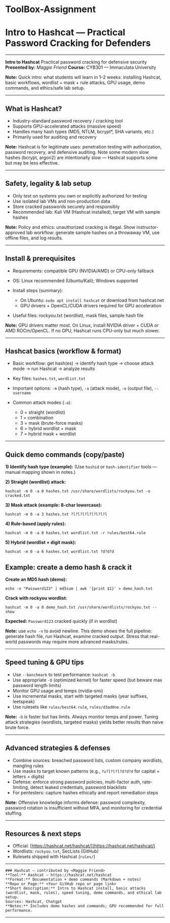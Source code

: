# ToolBox-Assignment


# Intro to Hashcat — Practical Password Cracking for Defenders

---


**Intro to Hashcat**
Practical password cracking for defensive security
**Presented by:** *Maggie Friend*
**Course:** CYB301 — Immaculata University

**Note:**
Quick intro: what students will learn in 1–2 weeks: installing Hashcat, basic workflows, wordlist + mask + rule attacks, GPU usage, demo commands, and ethics/safe lab setup.

---

## What is Hashcat?

* Industry-standard password recovery / cracking tool
* Supports GPU-accelerated attacks (massive speed)
* Handles many hash types (MD5, NTLM, bcrypt\*, SHA variants, etc.)
* Primarily used for auditing and recovery

**Note:**
Hashcat is for legitimate uses: penetration testing with authorization, password recovery, and defensive auditing. Note some modern slow hashes (bcrypt, argon2) are intentionally slow — Hashcat supports some but may be less effective.

---

## Safety, legality & lab setup

* Only test on systems you own or explicitly authorized for testing
* Use isolated lab VMs and non-production data
* Store cracked passwords securely and responsibly
* Recommended lab: Kali VM (Hashcat installed), target VM with sample hashes

**Note:**
Policy and ethics: unauthorized cracking is illegal. Show instructor-approved lab workflow: generate sample hashes on a throwaway VM, use offline files, and log results.

---

## Install & prerequisites

* Requirements: compatible GPU (NVIDIA/AMD) or CPU-only fallback
* OS: Linux recommended (Ubuntu/Kali); Windows supported
* Install steps (summary):

  * On Ubuntu: `sudo apt install hashcat` or download from hashcat.net
  * GPU drivers + OpenCL/CUDA drivers required for GPU acceleration
* Useful files: rockyou.txt (wordlist), mask files, sample hash file

**Note:**
GPU drivers matter most. On Linux, install NVIDIA driver + CUDA or AMD ROCm/OpenCL. If no GPU, Hashcat runs CPU-only but much slower.

---

## Hashcat basics (workflow & format)

* Basic workflow: get hash(es) → identify hash type → choose attack mode → run Hashcat → analyze results
* Key files: `hashes.txt`, `wordlist.txt`
* Important options: `-m` (hash type), `-a` (attack mode), `-o` (output file), `--username`
* Common attack modes (`-a`):

  * 0 = straight (wordlist)
  * 1 = combination
  * 3 = mask (brute-force masks)
  * 6 = hybrid wordlist + mask
  * 7 = hybrid mask + wordlist


---

## Quick demo commands (copy/paste)

**1) Identify hash type (example):**
(Use `hashid` or `hash-identifier` tools — manual mapping shown in notes.)

**2) Straight (wordlist) attack:**

```
hashcat -m 0 -a 0 hashes.txt /usr/share/wordlists/rockyou.txt -o cracked.txt
```

**3) Mask attack (example: 8-char lowercase):**

```
hashcat -m 0 -a 3 hashes.txt ?l?l?l?l?l?l?l?l
```

**4) Rule-based (apply rules):**

```
hashcat -m 0 -a 0 hashes.txt wordlist.txt -r rules/best64.rule
```

**5) Hybrid (wordlist + digit mask):**

```
hashcat -m 0 -a 6 hashes.txt wordlist.txt ?d?d?d
```



## Example: create a demo hash & crack it

**Create an MD5 hash (demo):**

```
echo -n "Password123" | md5sum | awk '{print $1}' > demo_hash.txt
```

**Crack with rockyou wordlist:**

```
hashcat -m 0 -a 0 demo_hash.txt /usr/share/wordlists/rockyou.txt --show
```

**Expected:** `Password123` cracked quickly (if in wordlist)

**Note:**
use `echo -n` to avoid newline. This demo shows the full pipeline: generate hash file, run Hashcat, examine cracked output. Stress that real-world passwords may require more advanced masks/rules.

---

## Speed tuning & GPU tips

* Use `--benchmark` to test performance: `hashcat -b`
* Use appropriate `-O` (optimized kernel) for faster speed (but beware max password length limits)
* Monitor GPU usage and temps (nvidia-smi)
* Use incremental masks, start with targeted masks (year suffixes, leetspeak)
* Use rulesets like `rules/best64.rule`, `rules/d3ad0ne.rule`

**Note:**
`-O` is faster but has limits. Always monitor temps and power. Tuning attack strategies (wordlists, targeted masks) yields better results than naive brute force.

---

## Advanced strategies & defenses

* Combine sources: breached password lists, custom company wordlists, mangling rules
* Use masks to target known patterns (e.g., `?u?l?l?l?d?d?d` for capital + letters + digits)
* Defense: enforce strong password policies, multi-factor auth, rate-limiting, detect leaked credentials, password blacklists
* For pentesters: capture hashes ethically and report remediation steps

**Note:**
Offensive knowledge informs defense: password complexity, password rotation is insufficient without MFA, and monitoring for credential stuffing.

---

## Resources & next steps

* Official: [https://hashcat.net/hashcat/](https://hashcat.net/hashcat/)
* Wordlists: `rockyou.txt`, SecLists (GitHub)
* Rulesets shipped with Hashcat (`rules/`)


---

```
### Hashcat — contributed by <Maggie Friend>
**Tool:** Hashcat — https://hashcat.net/hashcat  
**Format:** Documentation + demo commands (Markdown + notes)  
**Repo or Page:** <Your GitHub repo or page link>  
**Short description:** Intro to Hashcat install, basic attacks (wordlist, mask, rules), speed tuning, demo commands, and ethical lab setup.
Sources: Hashcat, Chatgpt
**Notes:** Includes demo hashes and commands; GPU recommended for full performance.
```

---

